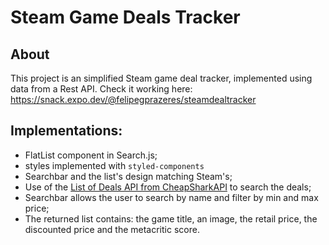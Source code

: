 # Steam Game Deals Tracker

## About

This project is an simplified Steam game deal tracker, implemented using data from a Rest API.
Check it working here:
https://snack.expo.dev/@felipegprazeres/steamdealtracker

## Implementations:

-  FlatList component in Search.js;
-  styles implemented with `styled-components`
-  Searchbar and the list's design matching Steam's;
-  Use of the [List of Deals API from CheapSharkAPI](https://apidocs.cheapshark.com/#b9b738bf-2916-2a13-e40d-d05bccdce2ba) to search the deals;
-  Searchbar allows the user to search by name and filter by min and max price;
-  The returned list contains: the game title, an image, the retail price, the discounted price and the metacritic score.
